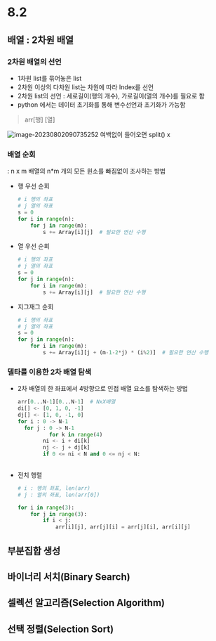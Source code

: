 # 8.2

## 배열 : 2차원 배열

### 2차원 배열의 선언

- 1차원 list를 묶어놓은 list
- 2차원 이상의 다차원 list는 차원에 따라 Index를 선언
- 2차원 list의 선언 : 세로길이(행의 개수), 가로길이(열의 개수)를 필요로 함
- python 에서는 데이터 초기화를 통해 변수선언과 초기화가 가능함

> arr[행] [열] 

![image-20230802090735252](C:\Users\SSAFY\AppData\Roaming\Typora\typora-user-images\image-20230802090735252.png)  여백없이 들어오면 split() x



### 배열 순회

: n x m 배열의 n*m 개의 모든 원소를 빠짐없이 조사하는 방법

- 행 우선 순회

  ```python
  # i 행의 좌표
  # j 열의 좌표
  s = 0
  for i in range(n):
      for j in range(m):
          s += Array[i][j]  # 필요한 연산 수행
  ```

- 열 우선 순회

  ```python
  # i 행의 좌표
  # j 열의 좌표
  s = 0
  for j in range(n):
      for i in range(m):
          s += Array[i][j]  # 필요한 연산 수행
  ```

- 지그재그 순회

  ```python
  # i 행의 좌표
  # j 열의 좌표
  s = 0
  for j in range(n):
      for i in range(m):
          s += Array[i][j + (m-1-2*j) * (i%2)]  # 필요한 연산 수행
  ```



### 델타를 이용한 2차 배열 탐색

- 2차 배열의 한 좌표에서 4방향으로 인접 배열 요소를 탐색하는 방법

  ```python
  arr[0...N-1][0...N-1]  # NxX배열
  di[] <- [0, 1, 0, -1]
  dj[] <- [1, 0, -1, 0]
  for i : 0 -> N-1
  	for j : 0 -> N-1
    		for k in range(4)
          ni <- i + di[k]
          nj <- j + dj[k]
          if 0 <= ni < N and 0 <= nj < N:
              
  ```

- 전치 행렬

  ```python
  # i : 행의 좌표, len(arr)
  # j : 열의 좌표, len(arr[0])
  
  for i in range(3):
      for j in range(3):
          if i < j:
              arr[i][j], arr[j][i] = arr[j][i], arr[i][j]
  ```

  





## 부분집합 생성

## 바이너리 서치(Binary Search)

## 셀렉션 알고리즘(Selection Algorithm)

## 선택 정렬(Selection Sort)